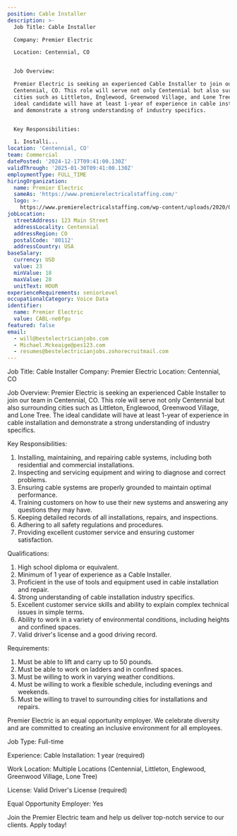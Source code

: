 ```yaml
---
position: Cable Installer
description: >-
  Job Title: Cable Installer

  Company: Premier Electric

  Location: Centennial, CO


  Job Overview:

  Premier Electric is seeking an experienced Cable Installer to join our team in
  Centennial, CO. This role will serve not only Centennial but also surrounding
  cities such as Littleton, Englewood, Greenwood Village, and Lone Tree. The
  ideal candidate will have at least 1-year of experience in cable installation
  and demonstrate a strong understanding of industry specifics. 


  Key Responsibilities:

  1. Installi...
location: 'Centennial, CO'
team: Commercial
datePosted: '2024-12-17T09:41:00.130Z'
validThrough: '2025-01-30T09:41:00.130Z'
employmentType: FULL_TIME
hiringOrganization:
  name: Premier Electric
  sameAs: 'https://www.premierelectricalstaffing.com/'
  logo: >-
    https://www.premierelectricalstaffing.com/wp-content/uploads/2020/05/Premier-Electrical-Staffing-logo.png
jobLocation:
  streetAddress: 123 Main Street
  addressLocality: Centennial
  addressRegion: CO
  postalCode: '80112'
  addressCountry: USA
baseSalary:
  currency: USD
  value: 23
  minValue: 18
  maxValue: 28
  unitText: HOUR
experienceRequirements: seniorLevel
occupationalCategory: Voice Data
identifier:
  name: Premier Electric
  value: CABL-ne0fgu
featured: false
email:
  - will@bestelectricianjobs.com
  - Michael.Mckeaige@pes123.com
  - resumes@bestelectricianjobs.zohorecruitmail.com
---
```




Job Title: Cable Installer
Company: Premier Electric
Location: Centennial, CO

Job Overview:
Premier Electric is seeking an experienced Cable Installer to join our team in Centennial, CO. This role will serve not only Centennial but also surrounding cities such as Littleton, Englewood, Greenwood Village, and Lone Tree. The ideal candidate will have at least 1-year of experience in cable installation and demonstrate a strong understanding of industry specifics. 

Key Responsibilities:
1. Installing, maintaining, and repairing cable systems, including both residential and commercial installations.
2. Inspecting and servicing equipment and wiring to diagnose and correct problems.
3. Ensuring cable systems are properly grounded to maintain optimal performance.
4. Training customers on how to use their new systems and answering any questions they may have.
5. Keeping detailed records of all installations, repairs, and inspections.
6. Adhering to all safety regulations and procedures.
7. Providing excellent customer service and ensuring customer satisfaction.

Qualifications:
1. High school diploma or equivalent. 
2. Minimum of 1 year of experience as a Cable Installer.
3. Proficient in the use of tools and equipment used in cable installation and repair.
4. Strong understanding of cable installation industry specifics.
5. Excellent customer service skills and ability to explain complex technical issues in simple terms.
6. Ability to work in a variety of environmental conditions, including heights and confined spaces.
7. Valid driver's license and a good driving record.

Requirements:
1. Must be able to lift and carry up to 50 pounds.
2. Must be able to work on ladders and in confined spaces.
3. Must be willing to work in varying weather conditions.
4. Must be willing to work a flexible schedule, including evenings and weekends.
5. Must be willing to travel to surrounding cities for installations and repairs.

Premier Electric is an equal opportunity employer. We celebrate diversity and are committed to creating an inclusive environment for all employees.

Job Type: Full-time

Experience: Cable Installation: 1 year (required) 

Work Location: Multiple Locations (Centennial, Littleton, Englewood, Greenwood Village, Lone Tree)

License: Valid Driver's License (required)

Equal Opportunity Employer: Yes

Join the Premier Electric team and help us deliver top-notch service to our clients. Apply today!
